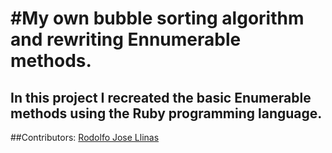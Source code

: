 #My own bubble sorting algorithm and rewriting Ennumerable methods.
=============
In this project I recreated the basic Enumerable methods using the Ruby programming language.
---
##Contributors:
	[Rodolfo Jose Llinas](https://github.com/RadiactiveJesus)
